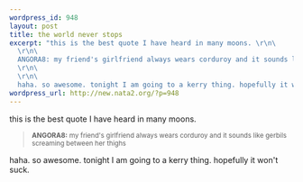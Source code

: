 ```yaml
--- 
wordpress_id: 948
layout: post
title: the world never stops
excerpt: "this is the best quote I have heard in many moons. \r\n\
  \r\n\
  ANGORA8: my friend's girlfriend always wears corduroy and it sounds like gerbils screaming between her thighs\r\n\
  \r\n\
  \r\n\
  haha. so awesome. tonight I am going to a kerry thing. hopefully it won't suck. "
wordpress_url: http://new.nata2.org/?p=948
---
```

this is the best quote I have heard in many moons. <blockquote><small>

<b>ANGORA8:</b> my friend's girlfriend always wears corduroy and it sounds like gerbils screaming between her thighs
</small></blockquote>

haha. so awesome. tonight I am going to a kerry thing. hopefully it won't suck. 
